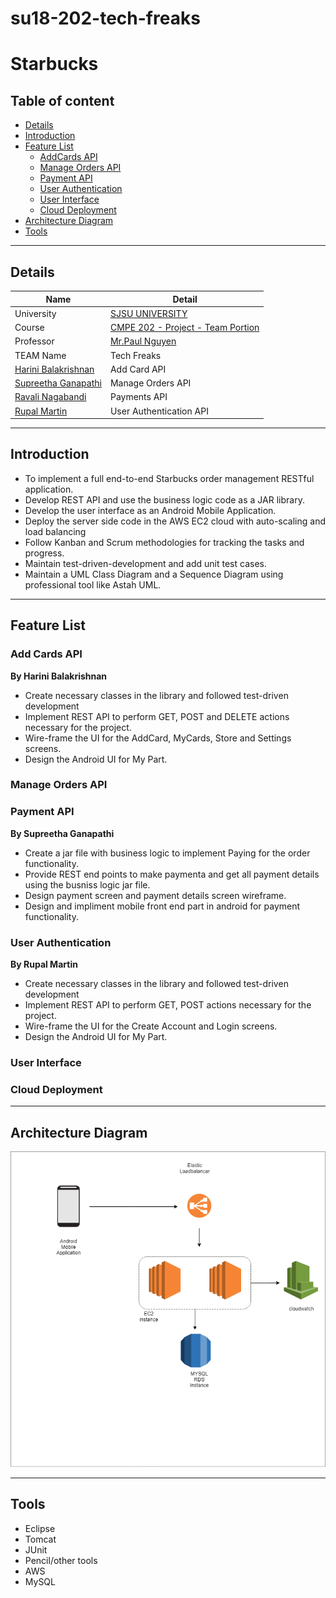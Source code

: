 # su18-202-tech-freaks

# Starbucks

## Table of content

- [Details](#details)
- [Introduction](#introduction)
- [Feature List](#feature-list)
    - [AddCards API](#addcards-api)
    - [Manage Orders API](#manage-orders-api)
    - [Payment API](#payment-api)
    - [User Authentication](#user-authentication)
    - [User Interface](#user-interface)
    - [Cloud Deployment](#cloud-deployment)
- [Architecture Diagram](#architecture-diagram)
- [Tools](#tools)

----

## Details

|Name | Detail|
|---|---|
| University | [SJSU UNIVERSITY]( http://www.sjsu.edu/) |
| Course | [CMPE 202 - Project - Team Portion](https://sjsu.instructure.com/courses/1262771/assignments/4720318)|
|Professor| [Mr.Paul Nguyen](paul.nguyen@sjsu.edu) |
| TEAM Name | Tech Freaks |
|     [Harini Balakrishnan](https://www.linkedin.com/in/harini-balakrishnan/)    |  Add Card API
|     [Supreetha Ganapathi](supreetha.ganapathi@sjsu.edu )     | Manage Orders API
|     [Ravali Nagabandi](ravali.nagabandi@sjsu.edu )      | Payments API
|     [Rupal Martin](rupal.martin@sjsu.edu )     |  User Authentication API

----

## Introduction
 - To implement a full end-to-end Starbucks order management RESTful application.
 - Develop REST API and use the business logic code as a JAR library.
 - Develop the user interface as an Android Mobile Application.
 - Deploy the server side code in the AWS EC2 cloud with auto-scaling and load balancing
 - Follow Kanban and Scrum methodologies for tracking the tasks and progress.
 - Maintain test-driven-development and add unit test cases.
 - Maintain a UML Class Diagram and a Sequence Diagram using professional tool like Astah UML.

-----

## Feature List

### Add Cards API

**By Harini Balakrishnan**

- Create necessary classes in the library and followed test-driven development
- Implement REST API to perform GET, POST and DELETE actions necessary for the project.
- Wire-frame the UI for the AddCard, MyCards, Store and Settings screens.
- Design the Android UI for My Part.

### Manage Orders API
### Payment API
**By Supreetha Ganapathi**

- Create a jar file with business logic to implement Paying for the order functionality.
- Provide REST end points to make paymenta and get all payment details using the busniss logic jar file.
- Design payment screen and payment details screen wireframe.
- Design and impliment mobile front end part in android for payment functionality.

### User Authentication

**By Rupal Martin**

- Create necessary classes in the library and followed test-driven development
- Implement REST API to perform GET, POST actions necessary for the project.
- Wire-frame the UI for the Create Account and Login screens.
- Design the Android UI for My Part.

### User Interface
### Cloud Deployment

----

## Architecture Diagram
![alt text](https://github.com/nguyensjsu/su18-202-tech-freaks/blob/master/Architecure-Diagrams/Deployment%20Architecure.png)

----
## Tools

- Eclipse
- Tomcat
- JUnit
- Pencil/other tools
- AWS
- MySQL
